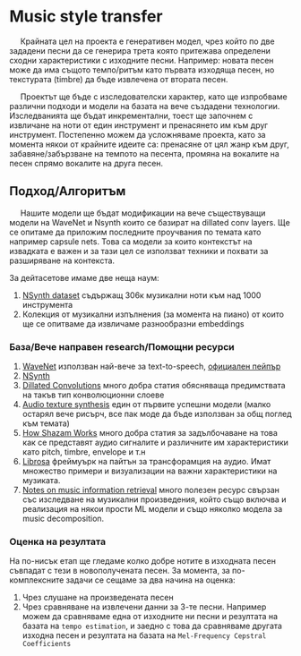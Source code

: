 # Music style transfer
&nbsp;&nbsp;&nbsp;&nbsp;
Крайната цел на проекта е генеративен модел, чрез който по две зададени песни да се генерира трета която притежава определени сходни
характеристики с изходните песни. Например: новата песен може да има същото темпо/ритъм като първата изходяща песен, но текстурата (timbre) да бъде извлечена от втората песен. 

&nbsp;&nbsp;&nbsp;&nbsp;
Проектът ще бъде с изследователски характер, като ще изпробваме различни подходи и модели на базата на вече създадени технологии. Изследванията ще бъдат инкрементални, тоест ще започнем с извличане на ноти от един инструмент и пренасянето им към друг инструмент. Постепенно можем да усложняваме проекта, като за момента някои от крайните идеите са: пренасяне от цял жанр към друг, забавяне/забързване на темпото на песента, промяна на вокалите на песен спрямо вокалите на друга песен.

## Подход/Алгоритъм
&nbsp;&nbsp;&nbsp;&nbsp;
Нашите модели ще бъдат модификации на вече съществуващи модели на WaveNet и Nsynth които се базират на dillated conv layers. Ще се опитаме да приложим последните проучвания по темата като например capsule nets. Това са модели за които контекстът на извадката е важен и за тази цел се използват техники и похвати за разширяване на контекста.

За дейтасетове имаме две неща наум:
1. [NSynth dataset](https://magenta.tensorflow.org/datasets/nsynth) съдържащ 306к музикални ноти към над 1000 инструмента
2. Колекция от музикални изпълнения (за момента на пиано) от които ще се опитваме да извличаме разнообразни embeddings

### База/Вече направен research/Помощни ресурси
1. [WaveNet](https://deepmind.com/blog/wavenet-generative-model-raw-audio/) използван най-вече за text-to-speech, [официален пейпър](https://arxiv.org/pdf/1609.03499.pdf)
2. [NSynth](https://magenta.tensorflow.org/nsynth-fastgen)
3. [Dillated Convolutions](http://www.inference.vc/dilated-convolutions-and-kronecker-factorisation) много добра статия обясняваща предимствата на такъв тип конволюционни слоеве
4. [Audio texture synthesis](https://dmitryulyanov.github.io/audio-texture-synthesis-and-style-transfer/) един от първите успешни модели (малко остарял вече рисърч, все пак моде да бъде използван за общ поглед към темата)
5. [How Shazam Works](http://coding-geek.com/how-shazam-works/) много добра статия за задълбочаване на това как се представят аудио сигналите и различните им характеристики като pitch, timbre, envelope и т.н
6. [Librosa](http://librosa.github.io/librosa/advanced.html) фреймуърк на пайтън за трансфорамция на аудио. Имат множество примери и визуализации на важни характеристики на музиката.
7. [Notes on music information retrieval](https://musicinformationretrieval.com/index.html) много полезен ресурс свързан със изследване на музикални произведения, който също включва и реализация на някои прости ML модели и също няколко модела за music decomposition.

### Оценка на резултата
На по-нисък етап ще гледаме колко добре нотите в изходната песен съвпадат с тези в новополучената песен.
За момента, за по-комплексните задачи се сещаме за два начина на оценка:
1. Чрез слушане на произведената песен
2. Чрез сравняване на извлечени данни за 3-те песни. Например можем да сравняваме една от изходните ни песни и резултата на базата на `tempo estimation`, и заедно с това да сравняваме другата изходна песен и резултата на базата на `Mel-Frequency Cepstral Coefficients`
